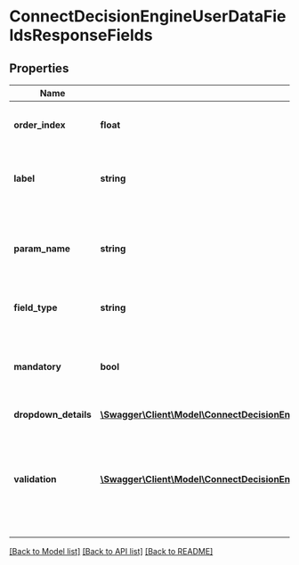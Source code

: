 # ConnectDecisionEngineUserDataFieldsResponseFields

## Properties
Name | Type | Description | Notes
------------ | ------------- | ------------- | -------------
**order_index** | **float** | Used to assist ordering of the user data fields on a UI. | [optional] 
**label** | **string** | The user-friendly label for the field for display on a UI. | [optional] 
**param_name** | **string** | The string value for the parameter to be used when calling the &#x60;/{guid}&#x60; endpoint. | [optional] 
**field_type** | **string** | The type of user data field. | [optional] 
**mandatory** | **bool** | Flag to dictate whether the user data field is required when running the associated decision tree. | [optional] 
**dropdown_details** | [**\Swagger\Client\Model\ConnectDecisionEngineUserDataFieldsResponseDropdownDetails[]**](ConnectDecisionEngineUserDataFieldsResponseDropdownDetails.md) |  | [optional] 
**validation** | [**\Swagger\Client\Model\ConnectDecisionEngineUserDataFieldsResponseValidation[]**](ConnectDecisionEngineUserDataFieldsResponseValidation.md) | Optional validation rules that should be applied to the corresponding user data field prior to running the decision tree. | [optional] 

[[Back to Model list]](../../README.md#documentation-for-models) [[Back to API list]](../../README.md#documentation-for-api-endpoints) [[Back to README]](../../README.md)

